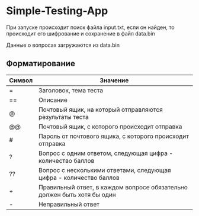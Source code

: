 # Simple-Testing-App
При запуске происходит поиск файла input.txt, если он найден, то происходит его шифрование и сохранение в файл data.bin

Данные о вопросах загружаются из data.bin

## Форматирование
Символ | Значение
------------ | -------------
=     | Заголовок, тема теста
==    | Описание
@     | Почтовый ящик, на который отправляются результаты теста
@@    | Почтовый ящик, с которого происходит отправка
\#    | Пароль от почтового ящика, с которого происходит отправка
?     | Вопрос с одним ответом, следующая цифра - количество баллов
??    | Вопрос с несколькими ответами, следующая цифра - количество баллов
\+    | Правильный ответ, в каждом вопросе обязательно должен быть хотя бы один
\-    | Неправильный ответ
